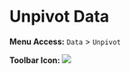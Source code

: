 # Unpivot Data

**Menu Access:** `Data` > `Unpivot`

**Toolbar Icon:** ![](/images/data/unpivot.png)
